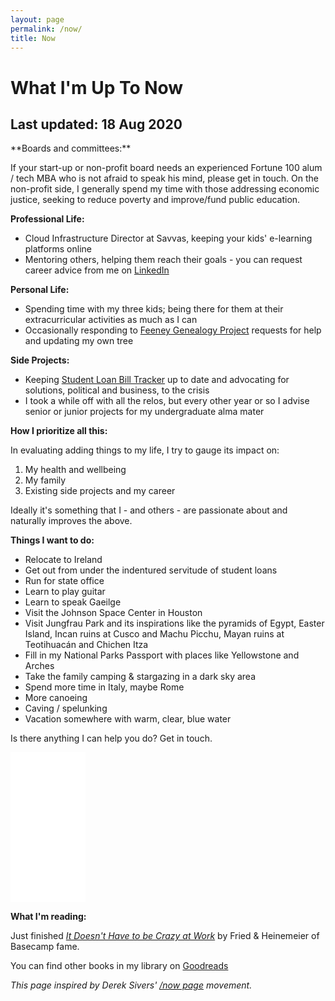 ```yaml
---
layout: page
permalink: /now/
title: Now
---
```

# What I'm Up To Now
## Last updated: 18 Aug 2020

<section id="post" markdown="1">
**Boards and committees:**

If your start-up or non-profit board needs an experienced Fortune 100 alum / tech MBA who is not afraid to speak his mind, please get in touch.
On the non-profit side, I generally spend my time with those addressing economic justice, seeking to reduce poverty and improve/fund public education.

**Professional Life:**
* Cloud Infrastructure Director at Savvas, keeping your kids' e-learning platforms online
* Mentoring others, helping them reach their goals - you can request career advice from me on [LinkedIn](https://www.linkedin.com/in/seanfromit)

**Personal Life:**
* Spending time with my three kids; being there for them at their extracurricular activities as much as I can
* Occasionally responding to [Feeney Genealogy Project](http://feeneygenealogy.com) requests for help and updating my own tree

**Side Projects:**
* Keeping [Student Loan Bill Tracker](https://studentloanbilltracker.com) up to date and advocating for solutions, political and business, to the crisis
* I took a while off with all the relos, but every other year or so I advise senior or junior projects for my undergraduate alma mater

**How I prioritize all this:**

In evaluating adding things to my life, I try to gauge its impact on:
1. My health and wellbeing
2. My family
3. Existing side projects and my career

Ideally it's something that I - and others - are passionate about and naturally improves the above.

**Things I want to do:**
* Relocate to Ireland
* Get out from under the indentured servitude of student loans
* Run for state office
* Learn to play guitar
* Learn to speak Gaeilge
* Visit the Johnson Space Center in Houston
* Visit Jungfrau Park and its inspirations like the pyramids of Egypt, Easter Island, Incan ruins at Cusco and Machu Picchu, Mayan ruins at Teotihuacán and Chichen Itza
* Fill in my National Parks Passport with places like Yellowstone and Arches
* Take the family camping & stargazing in a dark sky area
* Spend more time in Italy, maybe Rome
* More canoeing
* Caving / spelunking
* Vacation somewhere with warm, clear, blue water

Is there anything I can help you do? Get in touch.

<iframe style="width:120px;height:240px;" marginwidth="0" marginheight="0" scrolling="no" frameborder="0" src="//ws-na.amazon-adsystem.com/widgets/q?ServiceVersion=20070822&OneJS=1&Operation=GetAdHtml&MarketPlace=US&source=ss&ref=as_ss_li_til&ad_type=product_link&tracking_id=ufoundergroun-20&language=en_US&marketplace=amazon&region=US&placement=0143124986&asins=0143124986&linkId=73621ffc16391df402042bd6716b7826&show_border=true&link_opens_in_new_window=true"></iframe>

**What I'm reading:**

Just finished *[It Doesn't Have to be Crazy at Work](https://amzn.to/334Vjtc)* by Fried & Heinemeier of Basecamp fame.

You can find other books in my library on [Goodreads](https://www.goodreads.com/review/list/1509252?shelf=business)

*This page inspired by Derek Sivers' [/now page](http://nownownow.com/) movement.*
</section>

